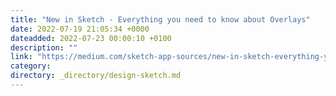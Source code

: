```yaml
---
title: "New in Sketch - Everything you need to know about Overlays"
date: 2022-07-19 21:05:34 +0000
dateadded: 2022-07-23 00:00:10 +0100
description: ""
link: "https://medium.com/sketch-app-sources/new-in-sketch-everything-you-need-to-know-about-overlays-27b480678bd9?source=rss----d23119b14977---4"
category:
directory: _directory/design-sketch.md
---
```

